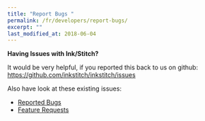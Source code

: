 ```yaml
---
title: "Report Bugs "
permalink: /fr/developers/report-bugs/
excerpt: ""
last_modified_at: 2018-06-04
---
```


**Having Issues with Ink/Stitch?**

It would be very helpful, if you reported this back to us on github: <https://github.com/inkstitch/inkstitch/issues>

Also have look at these existing issues:
* [Reported Bugs](https://github.com/inkstitch/inkstitch/issues?q=is%3Aissue+is%3Aopen+label%3Abug)
* [Feature Requests](https://github.com/inkstitch/inkstitch/issues?q=is%3Aissue+is%3Aopen+label%3A%22feature+request%22)
